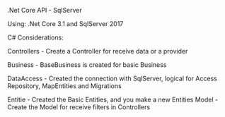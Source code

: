 .Net Core API - SqlServer

Using: .Net Core 3.1 and SqlServer 2017 

C# Considerations:

Controllers - Create a Controller for receive data or a provider

Business - BaseBusiness is created for basic Business

DataAccess - Created the connection with SqlServer, logical for Access Repository, MapEntities and Migrations

Entitie - Created the Basic Entities, and you make a new Entities
Model - Create the Model for receive filters in Controllers
